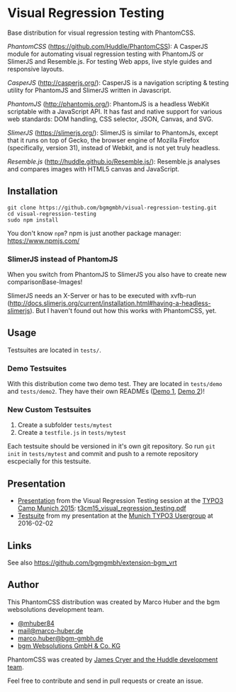 # Visual Regression Testing

Base distribution for visual regression testing with PhantomCSS.

*PhantomCSS* (https://github.com/Huddle/PhantomCSS):
A CasperJS module for automating visual regression testing with PhantomJS or SlimerJS and Resemble.js. For testing Web 
apps, live style guides and responsive layouts.

*CasperJS* (http://casperjs.org/):
CasperJS is a navigation scripting & testing utility for PhantomJS and SlimerJS written in Javascript.

*PhantomJS* (http://phantomjs.org/):
PhantomJS is a headless WebKit scriptable with a JavaScript API. It has fast and native support for various web 
standards: DOM handling, CSS selector, JSON, Canvas, and SVG.

*SlimerJS* (https://slimerjs.org/):
SlimerJS is similar to PhantomJs, except that it runs on top of Gecko, the browser engine of Mozilla Firefox 
(specifically, version 31), instead of Webkit, and is not yet truly headless.

*Resemble.js* (http://huddle.github.io/Resemble.js/):
Resemble.js analyses and compares images with HTML5 canvas and JavaScript.

## Installation

```
git clone https://github.com/bgmgmbh/visual-regression-testing.git
cd visual-regression-testing
sudo npm install
```

You don't know `npm`? npm is just another package manager: https://www.npmjs.com/

### SlimerJS instead of PhantomJS

When you switch from PhantomJS to SlimerJS you also have to create new comparisonBase-Images!

SlimerJS needs an X-Server or has to be executed with xvfb-run (http://docs.slimerjs.org/current/installation.html#having-a-headless-slimerjs).
But I haven't found out how this works with PhantomCSS, yet.

## Usage

Testsuites are located in `tests/`.

### Demo Testsuites

With this distribution come two demo test. They are located in `tests/demo` and  `tests/demo2`. They have their own 
READMEs ([Demo 1](tests/demo/README.md), [Demo 2](tests/demo2/README.md))!

### New Custom Testsuites

1. Create a subfolder `tests/mytest`
2. Create a `testfile.js` in `tests/mytest`

Each testsuite should be versioned in it's own git repository. So run `git init` in `tests/mytest` and commit and push
to a remote repository escpecially for this testsuite.

## Presentation

* [Presentation](t3cm15_visual_regression_testing.pdf) from the Visual Regression Testing session at the 
<a href="http://typo3camp-munich.de/">TYPO3 Camp Munich 2015</a>: [t3cm15_visual_regression_testing.pdf](t3cm15_visual_regression_testing.pdf)
* [Testsuite](test/mtug-20160202) from my presentation at the <a href="http://mtug.de/">Munich TYPO3 Usergroup</a> at 2016-02-02

## Links

See also https://github.com/bgmgmbh/extension-bgm_vrt

## Author

This PhantomCSS distribution was created by Marco Huber and the bgm websolutions development team. 

* <a href="https://twitter.com/mhuber84">@mhuber84</a>
* mail@marco-huber.de
* marco.huber@bgm-gmbh.de
* <a href="http://typo3.bgm-gmbh.de">bgm Websolutions GmbH & Co. KG</a>

PhantomCSS was created by <a href="https://github.com/Huddle/PhantomCSS">James Cryer and the Huddle development team</a>.

Feel free to contribute and send in pull requests or create an issue.